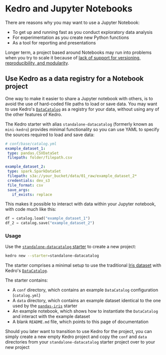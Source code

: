 # Kedro and Jupyter Notebooks


There are reasons why you may want to use a Jupyter Notebook:

* To get up and running fast as you conduct exploratory data analysis
* For experimentation as you create new Python functions 
* As a tool for reporting and presentations

Longer term, a project based around Notebooks may run into problems when you try to scale it because of [lack of support for versioning, reproducibility, and modularity](https://towardsdatascience.com/5-reasons-why-you-should-switch-from-jupyter-notebook-to-scripts-cb3535ba9c95). 



## Use Kedro as a data registry for a Notebook project

One way to make it easier to share a Jupyter notebook with others, is to avoid the use of hard-coded file paths to load or save data. You may want to use Kedro's [`DataCatalog`](../data/data_catalog.md) as a registry for your data, without using any of the other features of Kedro.

The Kedro starter with alias `standalone-datacatalog` (formerly known as `mini-kedro`) provides minimal functionality so you can use YAML to specify the sources required to load and save data:

 ```yaml
# conf/base/catalog.yml
example_dataset_1:
  type: pandas.CSVDataSet
  filepath: folder/filepath.csv

example_dataset_2:
  type: spark.SparkDataSet
  filepath: s3a://your_bucket/data/01_raw/example_dataset_2*
  credentials: dev_s3
  file_format: csv
  save_args:
    if_exists: replace
```


This makes it possible to interact with data within your Jupyter notebook, with code much like this:

```python
df = catalog.load("example_dataset_1")
df_2 = catalog.save("example_dataset_2")
```

### Usage

Use the [`standalone-datacatalog` starter](https://github.com/kedro-org/kedro-starters/tree/main/standalone-datacatalog) to create a new project:

```bash
kedro new --starter=standalone-datacatalog
```


The starter comprises a minimal setup to use the traditional [Iris dataset](https://www.kaggle.com/uciml/iris) with Kedro's [`DataCatalog`](../data/data_catalog.md).

The starter contains:

* A `conf` directory, which contains an example `DataCatalog` configuration (`catalog.yml`)
* A `data` directory, which contains an example dataset identical to the one used by the [`pandas-iris`](https://github.com/kedro-org/kedro-starters/tree/main/pandas-iris) starter
* An example notebook, which shows how to instantiate the `DataCatalog` and interact with the example dataset
* A blank `README.md` file, which points to this page of documentation


Should you later want to transition to use Kedro for the project, you can simply create a new empty Kedro project and copy the `conf` and `data` directories from your `standalone-datacatalog` starter project over to your new project